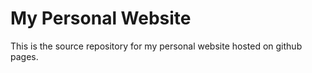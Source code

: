 # My Personal Website

This is the source repository for my personal
website hosted on github pages.
